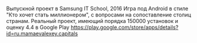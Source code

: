 Выпускной проект в Samsung IT School, 2016
Игра под Android в стиле "Кто хочет стать миллионером", с вопросами на сопоставление столиц странам.
Реальный проект, имеющий порядка 150000 установок и оценку 4.4 в Google Play
https://play.google.com/store/apps/details?id=ru.mamaevalexey.capitals

